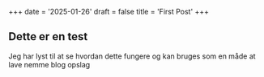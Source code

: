 +++
date = '2025-01-26'
draft = false
title = 'First Post'
+++

## Dette er en test

Jeg har lyst til at se hvordan dette fungere og kan bruges som en måde at lave nemme blog opslag


